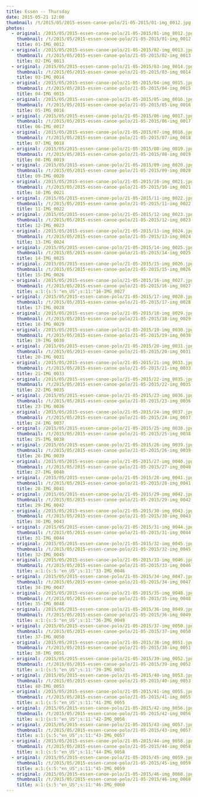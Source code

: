 ```yaml
---
title: Essen -- Thursday
date: 2015-05-21 12:00
thumbnail: /t/2015/05/2015-essen-canoe-polo/21-05-2015/01-img_0012.jpg
photos:
  - original: /2015/05/2015-essen-canoe-polo/21-05-2015/01-img_0012.jpg
    thumbnail: /t/2015/05/2015-essen-canoe-polo/21-05-2015/01-img_0012.jpg
    title: 01-IMG_0012
  - original: /2015/05/2015-essen-canoe-polo/21-05-2015/02-img_0013.jpg
    thumbnail: /t/2015/05/2015-essen-canoe-polo/21-05-2015/02-img_0013.jpg
    title: 02-IMG_0013
  - original: /2015/05/2015-essen-canoe-polo/21-05-2015/03-img_0014.jpg
    thumbnail: /t/2015/05/2015-essen-canoe-polo/21-05-2015/03-img_0014.jpg
    title: 03-IMG_0014
  - original: /2015/05/2015-essen-canoe-polo/21-05-2015/04-img_0015.jpg
    thumbnail: /t/2015/05/2015-essen-canoe-polo/21-05-2015/04-img_0015.jpg
    title: 04-IMG_0015
  - original: /2015/05/2015-essen-canoe-polo/21-05-2015/05-img_0016.jpg
    thumbnail: /t/2015/05/2015-essen-canoe-polo/21-05-2015/05-img_0016.jpg
    title: 05-IMG_0016
  - original: /2015/05/2015-essen-canoe-polo/21-05-2015/06-img_0017.jpg
    thumbnail: /t/2015/05/2015-essen-canoe-polo/21-05-2015/06-img_0017.jpg
    title: 06-IMG_0017
  - original: /2015/05/2015-essen-canoe-polo/21-05-2015/07-img_0018.jpg
    thumbnail: /t/2015/05/2015-essen-canoe-polo/21-05-2015/07-img_0018.jpg
    title: 07-IMG_0018
  - original: /2015/05/2015-essen-canoe-polo/21-05-2015/08-img_0019.jpg
    thumbnail: /t/2015/05/2015-essen-canoe-polo/21-05-2015/08-img_0019.jpg
    title: 08-IMG_0019
  - original: /2015/05/2015-essen-canoe-polo/21-05-2015/09-img_0020.jpg
    thumbnail: /t/2015/05/2015-essen-canoe-polo/21-05-2015/09-img_0020.jpg
    title: 09-IMG_0020
  - original: /2015/05/2015-essen-canoe-polo/21-05-2015/10-img_0021.jpg
    thumbnail: /t/2015/05/2015-essen-canoe-polo/21-05-2015/10-img_0021.jpg
    title: 10-IMG_0021
  - original: /2015/05/2015-essen-canoe-polo/21-05-2015/11-img_0022.jpg
    thumbnail: /t/2015/05/2015-essen-canoe-polo/21-05-2015/11-img_0022.jpg
    title: 11-IMG_0022
  - original: /2015/05/2015-essen-canoe-polo/21-05-2015/12-img_0023.jpg
    thumbnail: /t/2015/05/2015-essen-canoe-polo/21-05-2015/12-img_0023.jpg
    title: 12-IMG_0023
  - original: /2015/05/2015-essen-canoe-polo/21-05-2015/13-img_0024.jpg
    thumbnail: /t/2015/05/2015-essen-canoe-polo/21-05-2015/13-img_0024.jpg
    title: 13-IMG_0024
  - original: /2015/05/2015-essen-canoe-polo/21-05-2015/14-img_0025.jpg
    thumbnail: /t/2015/05/2015-essen-canoe-polo/21-05-2015/14-img_0025.jpg
    title: 14-IMG_0025
  - original: /2015/05/2015-essen-canoe-polo/21-05-2015/15-img_0026.jpg
    thumbnail: /t/2015/05/2015-essen-canoe-polo/21-05-2015/15-img_0026.jpg
    title: 15-IMG_0026
  - original: /2015/05/2015-essen-canoe-polo/21-05-2015/16-img_0027.jpg
    thumbnail: /t/2015/05/2015-essen-canoe-polo/21-05-2015/16-img_0027.jpg
    title: a:1:{s:5:"en_US";s:11:"16-IMG_0027
  - original: /2015/05/2015-essen-canoe-polo/21-05-2015/17-img_0028.jpg
    thumbnail: /t/2015/05/2015-essen-canoe-polo/21-05-2015/17-img_0028.jpg
    title: 17-IMG_0028
  - original: /2015/05/2015-essen-canoe-polo/21-05-2015/18-img_0029.jpg
    thumbnail: /t/2015/05/2015-essen-canoe-polo/21-05-2015/18-img_0029.jpg
    title: 18-IMG_0029
  - original: /2015/05/2015-essen-canoe-polo/21-05-2015/19-img_0030.jpg
    thumbnail: /t/2015/05/2015-essen-canoe-polo/21-05-2015/19-img_0030.jpg
    title: 19-IMG_0030
  - original: /2015/05/2015-essen-canoe-polo/21-05-2015/20-img_0031.jpg
    thumbnail: /t/2015/05/2015-essen-canoe-polo/21-05-2015/20-img_0031.jpg
    title: 20-IMG_0031
  - original: /2015/05/2015-essen-canoe-polo/21-05-2015/21-img_0033.jpg
    thumbnail: /t/2015/05/2015-essen-canoe-polo/21-05-2015/21-img_0033.jpg
    title: 21-IMG_0033
  - original: /2015/05/2015-essen-canoe-polo/21-05-2015/22-img_0035.jpg
    thumbnail: /t/2015/05/2015-essen-canoe-polo/21-05-2015/22-img_0035.jpg
    title: 22-IMG_0035
  - original: /2015/05/2015-essen-canoe-polo/21-05-2015/23-img_0036.jpg
    thumbnail: /t/2015/05/2015-essen-canoe-polo/21-05-2015/23-img_0036.jpg
    title: 23-IMG_0036
  - original: /2015/05/2015-essen-canoe-polo/21-05-2015/24-img_0037.jpg
    thumbnail: /t/2015/05/2015-essen-canoe-polo/21-05-2015/24-img_0037.jpg
    title: 24-IMG_0037
  - original: /2015/05/2015-essen-canoe-polo/21-05-2015/25-img_0038.jpg
    thumbnail: /t/2015/05/2015-essen-canoe-polo/21-05-2015/25-img_0038.jpg
    title: 25-IMG_0038
  - original: /2015/05/2015-essen-canoe-polo/21-05-2015/26-img_0039.jpg
    thumbnail: /t/2015/05/2015-essen-canoe-polo/21-05-2015/26-img_0039.jpg
    title: 26-IMG_0039
  - original: /2015/05/2015-essen-canoe-polo/21-05-2015/27-img_0040.jpg
    thumbnail: /t/2015/05/2015-essen-canoe-polo/21-05-2015/27-img_0040.jpg
    title: 27-IMG_0040
  - original: /2015/05/2015-essen-canoe-polo/21-05-2015/28-img_0041.jpg
    thumbnail: /t/2015/05/2015-essen-canoe-polo/21-05-2015/28-img_0041.jpg
    title: 28-IMG_0041
  - original: /2015/05/2015-essen-canoe-polo/21-05-2015/29-img_0042.jpg
    thumbnail: /t/2015/05/2015-essen-canoe-polo/21-05-2015/29-img_0042.jpg
    title: 29-IMG_0042
  - original: /2015/05/2015-essen-canoe-polo/21-05-2015/30-img_0043.jpg
    thumbnail: /t/2015/05/2015-essen-canoe-polo/21-05-2015/30-img_0043.jpg
    title: 30-IMG_0043
  - original: /2015/05/2015-essen-canoe-polo/21-05-2015/31-img_0044.jpg
    thumbnail: /t/2015/05/2015-essen-canoe-polo/21-05-2015/31-img_0044.jpg
    title: 31-IMG_0044
  - original: /2015/05/2015-essen-canoe-polo/21-05-2015/32-img_0045.jpg
    thumbnail: /t/2015/05/2015-essen-canoe-polo/21-05-2015/32-img_0045.jpg
    title: 32-IMG_0045
  - original: /2015/05/2015-essen-canoe-polo/21-05-2015/33-img_0046.jpg
    thumbnail: /t/2015/05/2015-essen-canoe-polo/21-05-2015/33-img_0046.jpg
    title: a:1:{s:5:"en_US";s:11:"33-IMG_0046
  - original: /2015/05/2015-essen-canoe-polo/21-05-2015/34-img_0047.jpg
    thumbnail: /t/2015/05/2015-essen-canoe-polo/21-05-2015/34-img_0047.jpg
    title: 34-IMG_0047
  - original: /2015/05/2015-essen-canoe-polo/21-05-2015/35-img_0048.jpg
    thumbnail: /t/2015/05/2015-essen-canoe-polo/21-05-2015/35-img_0048.jpg
    title: 35-IMG_0048
  - original: /2015/05/2015-essen-canoe-polo/21-05-2015/36-img_0049.jpg
    thumbnail: /t/2015/05/2015-essen-canoe-polo/21-05-2015/36-img_0049.jpg
    title: a:1:{s:5:"en_US";s:11:"36-IMG_0049
  - original: /2015/05/2015-essen-canoe-polo/21-05-2015/37-img_0050.jpg
    thumbnail: /t/2015/05/2015-essen-canoe-polo/21-05-2015/37-img_0050.jpg
    title: 37-IMG_0050
  - original: /2015/05/2015-essen-canoe-polo/21-05-2015/38-img_0051.jpg
    thumbnail: /t/2015/05/2015-essen-canoe-polo/21-05-2015/38-img_0051.jpg
    title: 38-IMG_0051
  - original: /2015/05/2015-essen-canoe-polo/21-05-2015/39-img_0052.jpg
    thumbnail: /t/2015/05/2015-essen-canoe-polo/21-05-2015/39-img_0052.jpg
    title: a:1:{s:5:"en_US";s:11:"39-IMG_0052
  - original: /2015/05/2015-essen-canoe-polo/21-05-2015/40-img_0053.jpg
    thumbnail: /t/2015/05/2015-essen-canoe-polo/21-05-2015/40-img_0053.jpg
    title: 40-IMG_0053
  - original: /2015/05/2015-essen-canoe-polo/21-05-2015/41-img_0055.jpg
    thumbnail: /t/2015/05/2015-essen-canoe-polo/21-05-2015/41-img_0055.jpg
    title: a:1:{s:5:"en_US";s:11:"41-IMG_0055
  - original: /2015/05/2015-essen-canoe-polo/21-05-2015/42-img_0056.jpg
    thumbnail: /t/2015/05/2015-essen-canoe-polo/21-05-2015/42-img_0056.jpg
    title: a:1:{s:5:"en_US";s:11:"42-IMG_0056
  - original: /2015/05/2015-essen-canoe-polo/21-05-2015/43-img_0057.jpg
    thumbnail: /t/2015/05/2015-essen-canoe-polo/21-05-2015/43-img_0057.jpg
    title: a:1:{s:5:"en_US";s:11:"43-IMG_0057
  - original: /2015/05/2015-essen-canoe-polo/21-05-2015/44-img_0058.jpg
    thumbnail: /t/2015/05/2015-essen-canoe-polo/21-05-2015/44-img_0058.jpg
    title: a:1:{s:5:"en_US";s:11:"44-IMG_0058
  - original: /2015/05/2015-essen-canoe-polo/21-05-2015/45-img_0059.jpg
    thumbnail: /t/2015/05/2015-essen-canoe-polo/21-05-2015/45-img_0059.jpg
    title: a:1:{s:5:"en_US";s:11:"45-IMG_0059
  - original: /2015/05/2015-essen-canoe-polo/21-05-2015/46-img_0060.jpg
    thumbnail: /t/2015/05/2015-essen-canoe-polo/21-05-2015/46-img_0060.jpg
    title: a:1:{s:5:"en_US";s:11:"46-IMG_0060
---
```

